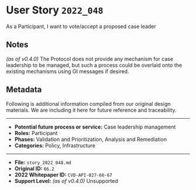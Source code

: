
# User Story `2022_048` #

<!-- story-start -->As a Participant, I want to vote/accept a proposed case leader<!-- story-end -->

## Notes ##

*(as of v0.4.0)*
The Protocol does not provide any mechanism for case leadership to be managed, but such a process could be overlaid onto the existing mechanisms using GI messages if desired.

## Metadata ##

Following is additional information compiled from our original design materials.
We are including it here for future reference and traceability.

---

- **Potential future process or service:** Case leadership management
- **Roles:** Participant
- **Phases:** Validation and Prioritization, Analysis and Remediation
- **Categories:** Policy, Infrastructure

---

- **File:** `story_2022_048.md`
- **Original ID:** `66.2`
- **2022 Whitepaper ID:** `CVD-API-027-66-67`
- **Support Level:** *(as of v0.4.0)* Unsupported
